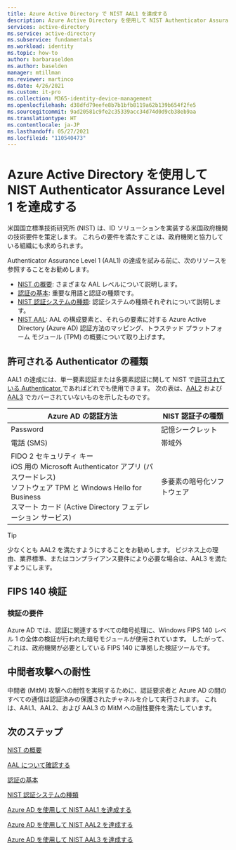 ```yaml
---
title: Azure Active Directory で NIST AAL1 を達成する
description: Azure Active Directory を使用して NIST Authenticator Assurance Level 1 (AAL1) を達成するためのガイダンスです。
services: active-directory
ms.service: active-directory
ms.subservice: fundamentals
ms.workload: identity
ms.topic: how-to
author: barbaraselden
ms.author: baselden
manager: mtillman
ms.reviewer: martinco
ms.date: 4/26/2021
ms.custom: it-pro
ms.collection: M365-identity-device-management
ms.openlocfilehash: d38dfd79eefe8b7b1bfb8119a62b139b654f2fe5
ms.sourcegitcommit: 9ad20581c9fe2c35339acc34d74d0d9cb38eb9aa
ms.translationtype: HT
ms.contentlocale: ja-JP
ms.lasthandoff: 05/27/2021
ms.locfileid: "110540473"
---
```

# <a name="achieve-nist-authenticator-assurance-level-1-with-azure-active-directory"></a>Azure Active Directory を使用して NIST Authenticator Assurance Level 1 を達成する

米国国立標準技術研究所 (NIST) は、ID ソリューションを実装する米国政府機関の技術要件を策定します。 これらの要件を満たすことは、政府機関と協力している組織にも求められます。 

Authenticator Assurance Level 1 (AAL1) の達成を試みる前に、次のリソースを参照することをお勧めします。
* [NIST の概要](nist-overview.md): さまざまな AAL レベルについて説明します。
* [認証の基本](nist-authentication-basics.md): 重要な用語と認証の種類です。
* [NIST 認証システムの種類](nist-authenticator-types.md): 認証システムの種類それぞれについて説明します。
* [NIST AAL](nist-about-authenticator-assurance-levels.md): AAL の構成要素と、それらの要素に対する Azure Active Directory (Azure AD) 認証方法のマッピング、トラステッド プラットフォーム モジュール (TPM) の概要について取り上げます。 

## <a name="permitted-authenticator-types"></a>許可される Authenticator の種類

 AAL1 の達成には、単一要素認証または多要素認証に関して NIST で[許可されている Authenticator ](nist-authenticator-types.md) であればどれでも使用できます。 次の表は、[AAL2](nist-authenticator-assurance-level-2.md) および [AAL3](nist-authenticator-assurance-level-2.md) でカバーされていないものを示したものです。

| Azure AD の認証方法| NIST 認証子の種類 |
| - | - |
| Password |記憶シークレット |
| 電話 (SMS)|  帯域外 |
|  FIDO 2 セキュリティ キー <br>iOS 用の Microsoft Authenticator アプリ (パスワードレス)<br>ソフトウェア TPM と Windows Hello for Business <br>スマート カード (Active Directory フェデレーション サービス) |  多要素の暗号化ソフトウェア |

> [!TIP]
> 少なくとも AAL2 を満たすようにすることをお勧めします。 ビジネス上の理由、業界標準、またはコンプライアンス要件により必要な場合は、AAL3 を満たすようにします。

## <a name="fips-140-validation"></a>FIPS 140 検証

### <a name="verifier-requirements"></a>検証の要件

Azure AD では、認証に関連するすべての暗号処理に、Windows FIPS 140 レベル 1 の全体の検証が行われた暗号モジュールが使用されています。 したがって、これは、政府機関が必要としている FIPS 140 に準拠した検証ツールです。

## <a name="man-in-the-middle-resistance"></a>中間者攻撃への耐性 

中間者 (MitM) 攻撃への耐性を実現するために、認証要求者と Azure AD の間のすべての通信は認証済みの保護されたチャネルを介して実行されます。 これは、AAL1、AAL2、および AAL3 の MitM への耐性要件を満たしています。

## <a name="next-steps"></a>次のステップ 

[NIST の概要](nist-overview.md)

[AAL について確認する](nist-about-authenticator-assurance-levels.md)

[認証の基本](nist-authentication-basics.md)

[NIST 認証システムの種類](nist-authenticator-types.md)

[Azure AD を使用して NIST AAL1 を達成する](nist-authenticator-assurance-level-1.md)

[Azure AD を使用して NIST AAL2 を達成する](nist-authenticator-assurance-level-2.md)

[Azure AD を使用して NIST AAL3 を達成する](nist-authenticator-assurance-level-3.md) 